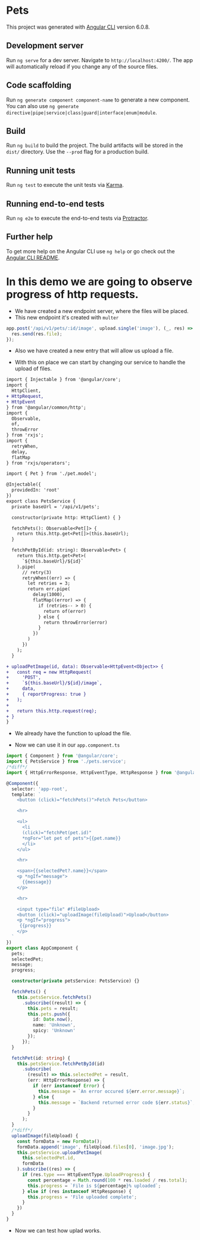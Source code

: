 # Pets

This project was generated with [Angular CLI](https://github.com/angular/angular-cli) version 6.0.8.

## Development server

Run `ng serve` for a dev server. Navigate to `http://localhost:4200/`. The app will automatically reload if you change any of the source files.

## Code scaffolding

Run `ng generate component component-name` to generate a new component. You can also use `ng generate directive|pipe|service|class|guard|interface|enum|module`.

## Build

Run `ng build` to build the project. The build artifacts will be stored in the `dist/` directory. Use the `--prod` flag for a production build.

## Running unit tests

Run `ng test` to execute the unit tests via [Karma](https://karma-runner.github.io).

## Running end-to-end tests

Run `ng e2e` to execute the end-to-end tests via [Protractor](http://www.protractortest.org/).

## Further help

To get more help on the Angular CLI use `ng help` or go check out the [Angular CLI README](https://github.com/angular/angular-cli/blob/master/README.md).

# In this demo we are going to observe progress of http requests. 

* We have created a new endpoint server, where the files will be placed.
* This new endpoint it's created with `multer`

```javascript
app.post('/api/v1/pets/:id/image', upload.single('image'), (_, res) => {
  res.send(res.file);
});
```
* Also we have created a new entry that will allow us upload a file.

* With this on place we can start by changing our service to handle the upload of files. 


```diff
import { Injectable } from '@angular/core';
import {
  HttpClient,
+ HttpRequest,
+ HttpEvent
} from '@angular/common/http';
import {
  Observable,
  of,
  throwError
} from 'rxjs';
import {
  retryWhen,
  delay,
  flatMap
} from 'rxjs/operators';

import { Pet } from './pet.model';

@Injectable({
  providedIn: 'root'
})
export class PetsService {
  private baseUrl = '/api/v1/pets';

  constructor(private http: HttpClient) { }

  fetchPets(): Observable<Pet[]> {
    return this.http.get<Pet[]>(this.baseUrl);
  }

  fetchPetById(id: string): Observable<Pet> {
    return this.http.get<Pet>(
      `${this.baseUrl}/${id}`
    ).pipe(
      // retry(3)
      retryWhen((err) => {
        let retries = 3;
        return err.pipe(
          delay(1000),
          flatMap((error) => {
            if (retries-- > 0) {
              return of(error)
            } else {
              return throwError(error)
            }
          })
        )
      })
    );
  }

+ uploadPetImage(id, data): Observable<HttpEvent<Object>> {
+   const req = new HttpRequest(
+     'POST',
+     `${this.baseUrl}/${id}/image`,
+     data,
+     { reportProgress: true }
+   );
+
+   return this.http.request(req);
+ }
}

```
* We already have the function to upload the file.

* Now we can use it in our `app.component.ts`

```typescript app.component.ts
import { Component } from '@angular/core';
import { PetsService } from './pets.service';
/*diff*/
import { HttpErrorResponse, HttpEventType, HttpResponse } from '@angular/common/http';

@Component({
  selector: 'app-root',
  template: `
    <button (click)="fetchPets()">Fetch Pets</button>

    <hr>

    <ul>
      <li
      (click)="fetchPet(pet.id)"
      *ngFor="let pet of pets">{{pet.name}}
      </li>
    </ul>

    <hr>

    <span>{{selectedPet?.name}}</span>
    <p *ngIf="message">
      {{message}}
    </p>

    <hr>

    <input type="file" #fileUpload>
    <button (click)="uploadImage(fileUpload)">Upload</button>
    <p *ngIf="progress">
     {{progress}}
    </p>
  `
})
export class AppComponent {
  pets;
  selectedPet;
  message;
  progress;

  constructor(private petsService: PetsService) {}

  fetchPets() {
    this.petsService.fetchPets()
      .subscribe((result) => {
        this.pets = result;
        this.pets.push({
          id: Date.now(),
          name: 'Unknown',
          spicy: 'Unknown'
        });
      });
  }

  fetchPet(id: string) {
    this.petsService.fetchPetById(id)
      .subscribe(
        (result) => this.selectedPet = result,
        (err: HttpErrorResponse) => {
          if (err instanceof Error) {
            this.message = `An error occured ${err.error.message}`;
          } else {
            this.message = `Backend returned error code ${err.status}`;
          }
        }
      );
  }
  /*diff*/
  uploadImage(fileUpload) {
    const formData = new FormData();
    formData.append('image', fileUpload.files[0], 'image.jpg');
    this.petsService.uploadPetImage(
      this.selectedPet.id,
      formData
    ).subscribe((res) => {
      if (res.type === HttpEventType.UploadProgress) {
        const percentage = Math.round(100 * res.loaded / res.total);
        this.progress = `File is ${percentage}% uploaded`;
      } else if (res instanceof HttpResponse) {
        this.progress = 'File uploaded complete';
      }
    })
  }
}

```
* Now we can test how uplad works.
